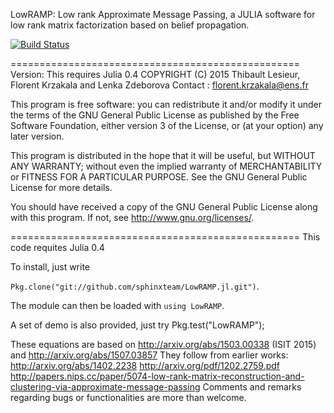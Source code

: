 LowRAMP: Low rank Approximate Message Passing, a JULIA software for
low rank matrix factorization based on belief propagation.

[![Build Status](https://travis-ci.org/krzakala/LowRAMP.jl.svg?branch=master)](https://travis-ci.org/krzakala/LowRAMP)


==================================================
Version: This requires Julia 0.4
COPYRIGHT (C) 2015 Thibault Lesieur, Florent Krzakala and Lenka Zdeborova
Contact : florent.krzakala@ens.fr

This program is free software: you can redistribute it and/or modify it under the terms of the GNU General Public License as published by the Free Software Foundation, either version 3 of the License, or (at your option) any later version.

This program is distributed in the hope that it will be useful, but WITHOUT ANY WARRANTY; without even the implied warranty of MERCHANTABILITY or FITNESS FOR A PARTICULAR PURPOSE.  See the GNU General Public License for more details.

You should have received a copy of the GNU General Public License along with this program.  If not, see <http://www.gnu.org/licenses/>.

==================================================
This code requites Julia 0.4

To install, just write

`Pkg.clone("git://github.com/sphinxteam/LowRAMP.jl.git")`.

The module can then be loaded with `using LowRAMP`. 

A set of demo is also provided, just try Pkg.test("LowRAMP");

These equations are based on http://arxiv.org/abs/1503.00338 (ISIT 2015) and http://arxiv.org/abs/1507.03857
They follow from earlier works: 
http://arxiv.org/abs/1402.2238
http://arxiv.org/pdf/1202.2759.pdf
http://papers.nips.cc/paper/5074-low-rank-matrix-reconstruction-and-clustering-via-approximate-message-passing
Comments and remarks regarding bugs or functionalities are more than welcome.
